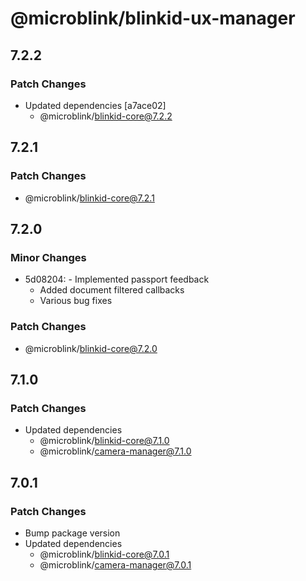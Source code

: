 # @microblink/blinkid-ux-manager

## 7.2.2

### Patch Changes

- Updated dependencies [a7ace02]
  - @microblink/blinkid-core@7.2.2

## 7.2.1

### Patch Changes

- @microblink/blinkid-core@7.2.1

## 7.2.0

### Minor Changes

- 5d08204: - Implemented passport feedback
  - Added document filtered callbacks
  - Various bug fixes

### Patch Changes

- @microblink/blinkid-core@7.2.0

## 7.1.0

### Patch Changes

- Updated dependencies
  - @microblink/blinkid-core@7.1.0
  - @microblink/camera-manager@7.1.0

## 7.0.1

### Patch Changes

- Bump package version
- Updated dependencies
  - @microblink/blinkid-core@7.0.1
  - @microblink/camera-manager@7.0.1
